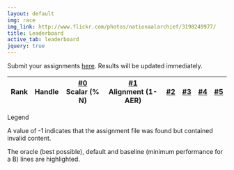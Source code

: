 ```yaml
---
layout: default
img: race
img_link: http://www.flickr.com/photos/nationaalarchief/3198249977/
title: Leaderboard
active_tab: leaderboard
jquery: true
---
```


Submit your assignments [here](http://jhumtclass.appspot.com). Results will be updated immediately.

<script type="text/javascript" src="http://jhumtclass.appspot.com/leaderboard.js"></script>

<table class="table table-hover table-condensed">
  <thead>
    <tr>
      <th>
        Rank
      </th>
      <th>
        Handle
      </th>
      <th class="text-center">
        <a href="hw0.html">#0</a><br/><span class="small text-muted">Scalar (% N)</span>
      </th>
      <th class="text-center">
        <a href="hw1.html">#1</a><br/><span class="small text-muted">Alignment (1-AER)</span>
      </th>
      <th class="text-center">
        <a href="hw2.html">#2</a>
      </th>
      <th class="text-center">
        <a href="hw3.html">#3</a>
      </th>
      <th class="text-center">
        <a href="hw4.html">#4</a>
      </th>
      <th class="text-center">
        <a href="hw5.html">#5</a>
      </th>
    </tr>
  </thead>
  <tbody>
  </tbody>
</table>

<script type="text/javascript" src="leaderboard-code.js"></script>

<div class="panel panel-default">
    <div class="panel-heading">Legend</div>
    <div class="panel-body">

   <p>A value of -1 indicates that the assignment file was found but
   contained invalid content.</p>

   <p>The <span class="text-success">oracle (best possible)</span>, <span
   class="text-danger">default</span> and 
   <span class="text-warning">baseline (minimum performance for a B)</span> lines are
   highlighted.
  </div>
</div>
